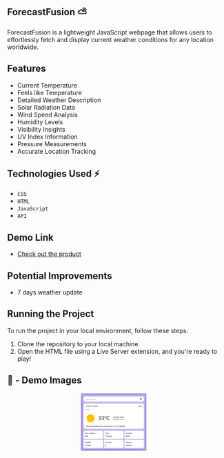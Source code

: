 ## ForecastFusion ⛅ 

ForecastFusion is a lightweight JavaScript webpage that allows users to effortlessly fetch and display 
current weather conditions for any location worldwide.

## Features 

- Current Temperature
- Feels like Temperature
- Detailed Weather Description
- Solar Radiation Data
- Wind Speed Analysis
- Humidity Levels
- Visibility Insights
- UV Index Information
- Pressure Measurements
- Accurate Location Tracking

  
## Technologies Used ⚡

- `CSS`
- `HTML`
- `JavaScript`
- `API`

## Demo Link

- [Check out the product](https://weatherappbysandesh.vercel.app/)

## Potential Improvements

- 7 days weather update

## Running the Project

To run the project in your local environment, follow these steps:

1. Clone the repository to your local machine.
2. Open the HTML file using a Live Server extension, and you're ready to play!

## 📸 - Demo Images

<div style="display: flex; justify-content: center;">
  <img src="https://github.com/yoursandeshshrestha/ForecastFusion/blob/main/assets/demoimage/demo1.png" alt="Demo Image 1" style="width: 30%; margin-right: 10px;">
</div>
